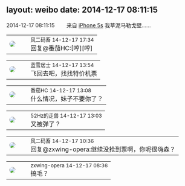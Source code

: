 layout: weibo
date: 2014-12-17 08:11:15
---
<meta name="referrer" content="no-referrer" />

2014-12-17 08:11:15  &nbsp;&nbsp;&nbsp;&nbsp;&nbsp;&nbsp; 来自 <a href="sinaweibo://customweibosource" rel="nofollow">iPhone 5s</a>
我草泥马勒戈壁…… ​​​

<table style="width: 100%;">
  <tr>
    <td style="width: 40px;"><img style="border-radius:50%" src="https://tva3.sinaimg.cn/crop.0.0.639.639.50/6d2a6003jw8f3idy69w2gj20hs0hrt9g.jpg?KID=imgbed,tva&Expires=1624463447&ssig=TWLTUZfUFs"></td>
    <td colspan="2"><small>风二码畜 14-12-17 17:34</small><br/>回复@番茄HC:[哼][哼]</td>
  </tr>
</table>

<table style="width: 100%;">
  <tr>
    <td style="width: 40px;"><img style="border-radius:50%" src="https://tva1.sinaimg.cn/crop.0.0.180.180.50/7978b307jw1e8qgp5bmzyj2050050aa8.jpg?KID=imgbed,tva&Expires=1624463447&ssig=mx%2BONj%2BdMi"></td>
    <td colspan="2"><small>蓝雪居士 14-12-17 13:54</small><br/>飞回去吧，找找特价机票</td>
  </tr>
</table>

<table style="width: 100%;">
  <tr>
    <td style="width: 40px;"><img style="border-radius:50%" src="https://tva4.sinaimg.cn/crop.0.0.100.100.50/96fcf04ejw1elxrupa39mj202s02s743.jpg?KID=imgbed,tva&Expires=1624463447&ssig=Ek1jScnr80"></td>
    <td colspan="2"><small>番茄HC 14-12-17 13:08</small><br/>什么情况，妹子不要你了？</td>
  </tr>
</table>

<table style="width: 100%;">
  <tr>
    <td style="width: 40px;"><img style="border-radius:50%" src="https://tva4.sinaimg.cn/crop.0.0.180.180.50/8beaf773jw1e8qgp5bmzyj2050050aa8.jpg?KID=imgbed,tva&Expires=1624463447&ssig=pQ8zVyVBt7"></td>
    <td colspan="2"><small>52Hz的走兽 14-12-17 13:03</small><br/>又被弹了？</td>
  </tr>
</table>

<table style="width: 100%;">
  <tr>
    <td style="width: 40px;"><img style="border-radius:50%" src="https://tva3.sinaimg.cn/crop.0.0.639.639.50/6d2a6003jw8f3idy69w2gj20hs0hrt9g.jpg?KID=imgbed,tva&Expires=1624463447&ssig=TWLTUZfUFs"></td>
    <td colspan="2"><small>风二码畜 14-12-17 10:36</small><br/>回复@zxwing-opera:继续没抢到票啊，你呢很嗨森？</td>
  </tr>
</table>

<table style="width: 100%;">
  <tr>
    <td style="width: 40px;"><img style="border-radius:50%" src="https://tva4.sinaimg.cn/crop.0.0.180.180.50/735b8c72jw1e8qgp5bmzyj2050050aa8.jpg?KID=imgbed,tva&Expires=1624463447&ssig=9koA8jsziZ"></td>
    <td colspan="2"><small>zxwing-opera 14-12-17 08:36</small><br/>搞毛？</td>
  </tr>
</table>
